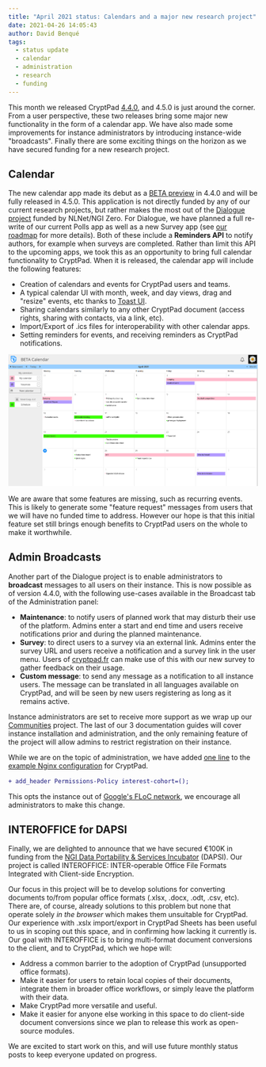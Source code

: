 ```yaml
---
title: "April 2021 status: Calendars and a major new research project"
date: 2021-04-26 14:05:43
author: David Benqué
tags:
  - status update
  - calendar
  - administration
  - research
  - funding
---
```



This month we released CryptPad [4.4.0](https://github.com/xwiki-labs/cryptpad/releases/4.4.0), and 4.5.0 is just around the corner. From a user perspective, these two releases bring some major new functionality in the form of a calendar app. We have also made some improvements for instance administrators by introducing instance-wide "broadcasts". Finally there are some exciting things on the horizon as we have secured funding for a new research project. 

## Calendar

The new calendar app made its debut as a [BETA preview](https://social.weho.st/@cryptpad/106064064521575394) in 4.4.0 and will be fully released in 4.5.0. This application is not directly funded by any of our current research projects, but rather makes the most out of the [Dialogue project](https://nlnet.nl/project/CryptPadForms/) funded by NLNet/NGI Zero. For Dialogue, we have planned a full re-write of our current Polls app as well as a new Survey app (see [our roadmap](https://cryptpad.fr/kanban/#/2/kanban/view/PLM0C3tFWvYhd+EPzXrbT+NxB76Z5DtZhAA5W5hG9wo/) for more details). Both of these include a **Reminders API** to notify authors, for example when surveys are completed. Rather than limit this API to the upcoming apps, we took this as an opportunity to bring full calendar functionality to CryptPad. When it is released, the calendar app will include the following features: 

- Creation of calendars and events for CryptPad users and teams.
- A typical calendar UI with month, week, and day views, drag and "resize" events, etc thanks to [Toast UI](https://ui.toast.com/tui-calendar).
- Sharing calendars similarly to any other CryptPad document (access rights, sharing with contacts, via a link, etc).
- Import/Export of .ics files for interoperability with other calendar apps.
- Setting reminders for events, and receiving reminders as CryptPad notifications.

![A beta preview of the calendar application](/images/BETA-calendar-preview.png)

We are aware that some features are missing, such as recurring events. This is likely to generate some "feature request" messages from users that we will have no funded time to address. However our hope is that this initial feature set still brings enough benefits to CryptPad users on the whole to make it worthwhile. 

## Admin Broadcasts

Another part of the Dialogue project is to enable administrators to **broadcast** messages to all users on their instance. This is now possible as of version 4.4.0, with the following use-cases available in the Broadcast tab of the Administration panel: 

- **Maintenance**: to notify users of planned work that may disturb their use of the platform. Admins enter a start and end time and users receive notifications prior and during the planned maintenance.
- **Survey**: to direct users to a survey via an external link. Admins enter the survey URL and users receive a notification and a survey link in the user menu. Users of [cryptpad.fr](https://cryptpad.fr) can make use of this with our new survey to gather feedback on their usage.
- **Custom message**: to send any message as a notification to all instance users. The message can be translated in all languages available on CryptPad, and will be seen by new users registering as long as it remains active. 

Instance administrators are set to receive more support as we wrap up our [Communities](https://nlnet.nl/project/Cryptpad-Communities/) project. The last of our 3 documentation guides will cover instance installation and administration, and the only remaining feature of the project will allow admins to restrict registration on their instance.

While we are on the topic of administration, we have added [one line](https://github.com/xwiki-labs/cryptpad/commit/4d5d809447130710728ea85caf53c38f084ebb26) to the [example Nginx configuration](https://github.com/xwiki-labs/cryptpad/blob/main/docs/example.nginx.conf) for CryptPad.

```diff
+ add_header Permissions-Policy interest-cohort=();
```

This opts the instance out of [Google's FLoC network](https://www.eff.org/deeplinks/2021/03/googles-floc-terrible-idea), we encourage all administrators to make this change. 

## INTEROFFICE for DAPSI 

Finally, we are delighted to announce that we have secured €100K in funding from the [NGI Data Portability & Services Incubator](https://dapsi.ngi.eu/) (DAPSI). Our project is called INTEROFFICE: INTER-operable Office File Formats Integrated with Client-side Encryption.

Our focus in this project will be to develop solutions for converting documents to/from popular office formats (.xlsx, .docx, .odt, .csv, etc). There are, of course, already solutions to this problem but none that operate solely *in the browser* which makes them unsuitable for CryptPad. Our experience with .xslx import/export in CryptPad Sheets has been useful to us in scoping out this space, and in confirming how lacking it currently is. Our goal with INTEROFFICE is to bring multi-format document conversions to the client, and to CryptPad, which we hope will: 

- Address a common barrier to the adoption of CryptPad (unsupported office formats).
- Make it easier for users to retain local copies of their documents, integrate them in broader office workflows, or simply leave the platform with their data. 
- Make CryptPad more versatile and useful.
- Make it easier for anyone else working in this space to do client-side document conversions since we plan to release this work as open-source modules.

We are excited to start work on this, and will use future monthly status posts to keep everyone updated on progress. 
